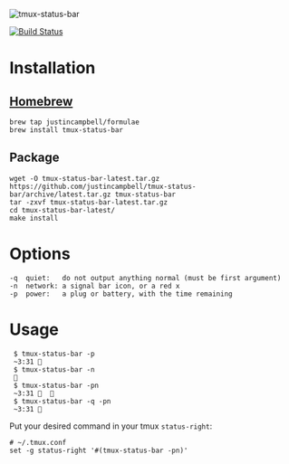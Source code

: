 ![tmux-status-bar](https://s3.amazonaws.com/justincampbell/tmux-status-bar.png)

[![Build Status](https://travis-ci.org/justincampbell/tmux-status-bar.svg?branch=master)](https://travis-ci.org/justincampbell/tmux-status-bar)

# Installation

## [Homebrew](http://brew.sh)

    brew tap justincampbell/formulae
    brew install tmux-status-bar

## Package

    wget -O tmux-status-bar-latest.tar.gz https://github.com/justincampbell/tmux-status-bar/archive/latest.tar.gz tmux-status-bar
    tar -zxvf tmux-status-bar-latest.tar.gz
    cd tmux-status-bar-latest/
    make install

# Options

    -q  quiet:   do not output anything normal (must be first argument)
    -n  network: a signal bar icon, or a red x
    -p  power:   a plug or battery, with the time remaining

# Usage

     $ tmux-status-bar -p
     ~3:31 🔋
     $ tmux-status-bar -n
     📶
     $ tmux-status-bar -pn
     ~3:31 🔋  📶
     $ tmux-status-bar -q -pn
     ~3:31 🔋

Put your desired command in your tmux `status-right`:

    # ~/.tmux.conf
    set -g status-right '#(tmux-status-bar -pn)'
